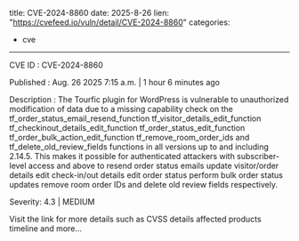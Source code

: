  
title: CVE-2024-8860
date: 2025-8-26
lien: "https://cvefeed.io/vuln/detail/CVE-2024-8860"
categories:
  - cve
---

CVE ID : CVE-2024-8860

Published :  Aug. 26
2025
7:15 a.m. | 1 hour
6 minutes ago

Description : The Tourfic plugin for WordPress is vulnerable to unauthorized modification of data due to a missing capability check on the tf_order_status_email_resend_function
tf_visitor_details_edit_function
tf_checkinout_details_edit_function
tf_order_status_edit_function
tf_order_bulk_action_edit_function
tf_remove_room_order_ids
and tf_delete_old_review_fields functions in all versions up to
and including
2.14.5. This makes it possible for authenticated  attackers
with subscriber-level access and above
to resend order status emails
update visitor/order details
edit check-in/out details
edit order status
perform bulk order status updates
remove room order IDs
and delete old review fields
respectively.

Severity: 4.3 | MEDIUM

Visit the link for more details
such as CVSS details
affected products
timeline
and more...
